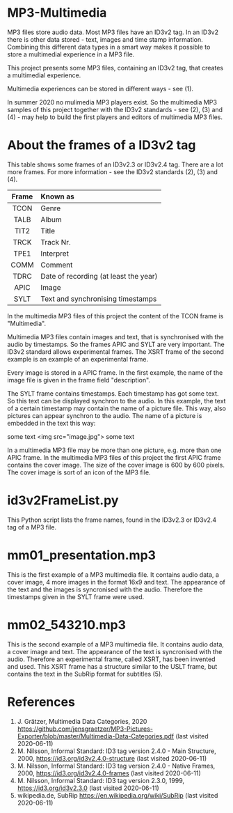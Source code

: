 # MP3-Multimedia
MP3 files store audio data. Most MP3 files have an ID3v2 tag. In an ID3v2 there is other data stored - text, images and time stamp information. Combining this different data types in a smart way makes it possible to store a multimedial experience in a MP3 file.

This project presents some MP3 files, containing an ID3v2 tag, that creates a multimedial experience. 

Multimedia experiences can be stored in different ways - see (1).

In summer 2020 no mulimedia MP3 players exist. So the multimedia MP3 samples of this project together with the ID3v2 standards - see (2), (3) and (4) - may help to build the first players and editors of multimedia MP3 files.

# About the frames of a ID3v2 tag
This table shows some frames of an ID3v2.3 or ID3v2.4 tag. There are a lot more frames. For more information - see the ID3v2 standards (2), (3) and (4).

| Frame | Known as                               |
|:-----:|:-------------------------------------- |
| TCON  | Genre                                  |
| TALB  | Album                                  |
| TIT2  | Title                                  |
| TRCK  | Track Nr.                              |
| TPE1  | Interpret                              |
| COMM  | Comment                                |
| TDRC  | Date of recording (at least the year)  |
| APIC  | Image                                  |
| SYLT  | Text and synchronising timestamps      |

In the multimedia MP3 files of this project the content of the TCON frame is "Multimedia".

Multimedia MP3 files contain images and text, that is synchronised with the audio by timestamps. So the frames APIC and SYLT are very important. The ID3v2 standard allows experimental frames. The XSRT frame of the second example is an example of an experimental frame. 

Every image is stored in a APIC frame. In the first example, the name of the image file is given in the frame field "description".

The SYLT frame contains timestamps. Each timestamp has got some text. So this text can be displayed synchron to the audio. In this example, the text of a certain timestamp may contain the name of a picture file. This way, also pictures can appear synchron to the audio. The name of a picture is embedded in the text this way:

some text &lt;img src="image.jpg"&gt; some text

In a multimedia MP3 file may be more than one picture, e.g. more than one APIC frame. In the multimedia MP3 files of this project the first APIC frame contains the cover image. The size of the cover image is 600 by 600 pixels. The cover image is sort of an icon of the MP3 file.

# id3v2FrameList.py
This Python script lists the frame names, found in the ID3v2.3 or ID3v2.4 tag of a MP3 file.

# mm01_presentation.mp3
This is the first example of a MP3 multimedia file. It contains audio data, a cover image, 4 more images in the format 16x9 and text. The appearance of the text and the images is syncronised with the audio. Therefore the timestamps given in the SYLT frame were used.

# mm02_543210.mp3
This is the second example of a MP3 multimedia file. It contains audio data, a cover image and text. The appearance of the text is syncronised with the audio. Therefore an experimental frame, called XSRT, has been invented and used. This XSRT frame has a structure similar to the USLT frame, but contains the text in the SubRip format for subtitles (5).

# References
1. J. Grätzer, Multimedia Data Categories, 2020
https://github.com/jensgraetzer/MP3-Pictures-Exporter/blob/master/Multimedia-Data-Categories.pdf (last visited 2020-06-11)
2. M. Nilsson, Informal Standard: ID3 tag version 2.4.0 - Main Structure, 2000,
https://id3.org/id3v2.4.0-structure (last visited 2020-06-11)
3. M. Nilsson, Informal Standard: ID3 tag version 2.4.0 - Native Frames, 2000,
https://id3.org/id3v2.4.0-frames (last visited 2020-06-11) 
4. M. Nilsson, Informal Standard: ID3 tag version 2.3.0, 1999,
https://id3.org/id3v2.3.0 (last visited 2020-06-11) 
5. wikipedia.de, SubRip
https://en.wikipedia.org/wiki/SubRip (last visited 2020-06-11)

